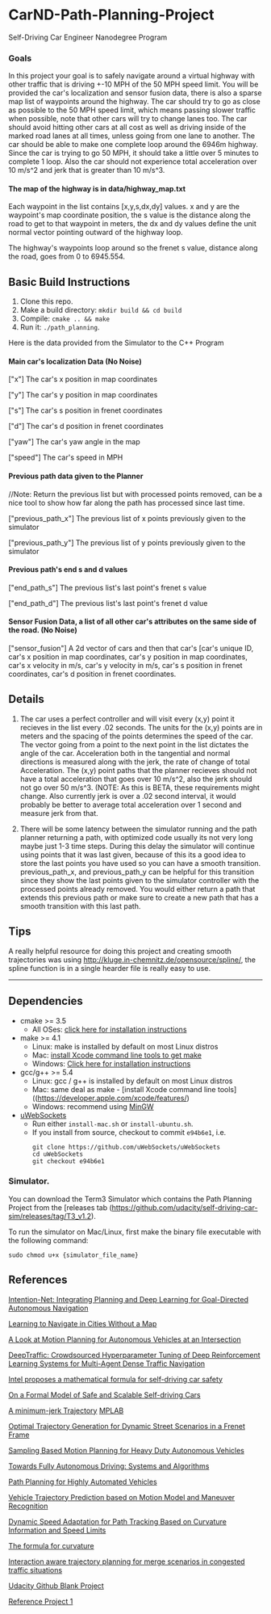 # CarND-Path-Planning-Project
Self-Driving Car Engineer Nanodegree Program

### Goals
In this project your goal is to safely navigate around a virtual highway with other traffic that is driving +-10 MPH of the 50 MPH speed limit. You will be provided the car's localization and sensor fusion data, there is also a sparse map list of waypoints around the highway. The car should try to go as close as possible to the 50 MPH speed limit, which means passing slower traffic when possible, note that other cars will try to change lanes too. The car should avoid hitting other cars at all cost as well as driving inside of the marked road lanes at all times, unless going from one lane to another. The car should be able to make one complete loop around the 6946m highway. Since the car is trying to go 50 MPH, it should take a little over 5 minutes to complete 1 loop. Also the car should not experience total acceleration over 10 m/s^2 and jerk that is greater than 10 m/s^3.

#### The map of the highway is in data/highway_map.txt
Each waypoint in the list contains  [x,y,s,dx,dy] values. x and y are the waypoint's map coordinate position, the s value is the distance along the road to get to that waypoint in meters, the dx and dy values define the unit normal vector pointing outward of the highway loop.

The highway's waypoints loop around so the frenet s value, distance along the road, goes from 0 to 6945.554.

## Basic Build Instructions

1. Clone this repo.
2. Make a build directory: `mkdir build && cd build`
3. Compile: `cmake .. && make`
4. Run it: `./path_planning`.

Here is the data provided from the Simulator to the C++ Program

#### Main car's localization Data (No Noise)

["x"] The car's x position in map coordinates

["y"] The car's y position in map coordinates

["s"] The car's s position in frenet coordinates

["d"] The car's d position in frenet coordinates

["yaw"] The car's yaw angle in the map

["speed"] The car's speed in MPH

#### Previous path data given to the Planner

//Note: Return the previous list but with processed points removed, can be a nice tool to show how far along
the path has processed since last time. 

["previous_path_x"] The previous list of x points previously given to the simulator

["previous_path_y"] The previous list of y points previously given to the simulator

#### Previous path's end s and d values 

["end_path_s"] The previous list's last point's frenet s value

["end_path_d"] The previous list's last point's frenet d value

#### Sensor Fusion Data, a list of all other car's attributes on the same side of the road. (No Noise)

["sensor_fusion"] A 2d vector of cars and then that car's [car's unique ID, car's x position in map coordinates, car's y position in map coordinates, car's x velocity in m/s, car's y velocity in m/s, car's s position in frenet coordinates, car's d position in frenet coordinates. 

## Details

1. The car uses a perfect controller and will visit every (x,y) point it recieves in the list every .02 seconds. The units for the (x,y) points are in meters and the spacing of the points determines the speed of the car. The vector going from a point to the next point in the list dictates the angle of the car. Acceleration both in the tangential and normal directions is measured along with the jerk, the rate of change of total Acceleration. The (x,y) point paths that the planner recieves should not have a total acceleration that goes over 10 m/s^2, also the jerk should not go over 50 m/s^3. (NOTE: As this is BETA, these requirements might change. Also currently jerk is over a .02 second interval, it would probably be better to average total acceleration over 1 second and measure jerk from that.

2. There will be some latency between the simulator running and the path planner returning a path, with optimized code usually its not very long maybe just 1-3 time steps. During this delay the simulator will continue using points that it was last given, because of this its a good idea to store the last points you have used so you can have a smooth transition. previous_path_x, and previous_path_y can be helpful for this transition since they show the last points given to the simulator controller with the processed points already removed. You would either return a path that extends this previous path or make sure to create a new path that has a smooth transition with this last path.

## Tips

A really helpful resource for doing this project and creating smooth trajectories was using http://kluge.in-chemnitz.de/opensource/spline/, the spline function is in a single hearder file is really easy to use.

---

## Dependencies

* cmake >= 3.5
  * All OSes: [click here for installation instructions](https://cmake.org/install/)
* make >= 4.1
  * Linux: make is installed by default on most Linux distros
  * Mac: [install Xcode command line tools to get make](https://developer.apple.com/xcode/features/)
  * Windows: [Click here for installation instructions](http://gnuwin32.sourceforge.net/packages/make.htm)
* gcc/g++ >= 5.4
  * Linux: gcc / g++ is installed by default on most Linux distros
  * Mac: same deal as make - [install Xcode command line tools]((https://developer.apple.com/xcode/features/)
  * Windows: recommend using [MinGW](http://www.mingw.org/)
* [uWebSockets](https://github.com/uWebSockets/uWebSockets)
  * Run either `install-mac.sh` or `install-ubuntu.sh`.
  * If you install from source, checkout to commit `e94b6e1`, i.e.
    ```
    git clone https://github.com/uWebSockets/uWebSockets 
    cd uWebSockets
    git checkout e94b6e1
    ```
   
### Simulator.
You can download the Term3 Simulator which contains the Path Planning Project from the [releases tab (https://github.com/udacity/self-driving-car-sim/releases/tag/T3_v1.2).  

To run the simulator on Mac/Linux, first make the binary file executable with the following command:
```shell
sudo chmod u+x {simulator_file_name}
```

## References

[Intention-Net: Integrating Planning and Deep Learning for Goal-Directed Autonomous Navigation](https://arxiv.org/abs/1710.05627)

[Learning to Navigate in Cities Without a Map](https://arxiv.org/abs/1804.00168)

[A Look at Motion Planning for Autonomous Vehicles at an Intersection](https://arxiv.org/abs/1806.07834)

[DeepTraffic: Crowdsourced Hyperparameter Tuning of Deep Reinforcement Learning Systems for Multi-Agent Dense Traffic Navigation](https://arxiv.org/abs/1801.02805)

[Intel proposes a mathematical formula for self-driving car safety](https://www.engadget.com/2017-10-17-intel-mobileye-autonomous-vehicle-safety.html)

[On a Formal Model of Safe and Scalable Self-driving Cars](https://arxiv.org/pdf/1708.06374.pdf)

[A minimum-jerk Trajectory](http://courses.shadmehrlab.org/Shortcourse/minimumjerk.pdf) [MPLAB](http://mplab.ucsd.edu/tutorials/minimumJerk.pdf)

[Optimal Trajectory Generation for Dynamic Street Scenarios in a Frenet Frame](https://pdfs.semanticscholar.org/0e4c/282471fda509e8ec3edd555e32759fedf4d7.pdf)

[Sampling Based Motion Planning for Heavy Duty Autonomous Vehicles](http://liu.diva-portal.org/smash/get/diva2:1049189/FULLTEXT01.pdf)

[Towards Fully Autonomous Driving: Systems and Algorithms](https://www.cs.cmu.edu/~zkolter/pubs/levinson-iv2011.pdf)

[Path Planning for Highly Automated Vehicles](http://publications.lib.chalmers.se/records/fulltext/182538/182538.pdf)

[Vehicle Trajectory Prediction based on Motion Model and Maneuver Recognition](https://hal.inria.fr/hal-00881100/PDF/IROS13_PIN_161867_.pdf)

[Dynamic Speed Adaptation for Path Tracking Based on Curvature Information and Speed Limits](https://www.ncbi.nlm.nih.gov/pmc/articles/PMC5492420/)

[The formula for curvature](https://www.ima.umn.edu/~miller/1372curvature.pdf)

[Interaction aware trajectory planning for merge scenarios in congested traffic situations](http://ieeexplore.ieee.org/document/7795596/)

[Udacity Github Blank Project](https://github.com/udacity/CarND-Path-Planning-Project)

[Reference Project 1](https://github.com/PhilippeW83440/CarND-Path-Planning-Project)

